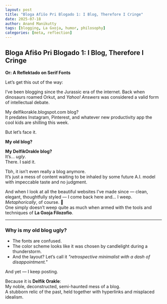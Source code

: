 ```yaml
---
layout: post
title: "Bloga Afiŝo Pri Blogado 1: I Blog, Therefore I Cringe"
date: 2025-07-18
author: Anand Manikutty
tags: [blogging, La Gxoja, humor, philosophy]
categories: [meta, reflection]
---
```


## Bloga Afiŝo Pri Blogado 1: I Blog, Therefore I Cringe  
**Or: A Reflektado on Serif Fonts**

Let’s get this out of the way:

I’ve been blogging since the Jurassic era of the internet. Back when dinosaurs roamed Orkut, and *Yahoo! Answers* was considered a valid form of intellectual debate.

My delfikorakle.blogspot.com blog?  
It predates Instagram, Pinterest, and whatever new productivity app the cool kids are shilling this week.

But let’s face it.

**My old blog?**  

**My DelfikOrakle blog?**  
It’s... *ugly*.  
There. I said it.

Tbh, it isn’t even really a blog anymore.  
It’s just a mess of content waiting to be inhaled by some future A.I. model with impeccable taste and no judgment.

And when I look at all the beautiful websites I’ve made since — clean, elegant, thoughtfully styled — I come back here and… I weep.  
*Metaphorically*, of course. 🙂  
One simply doesn’t weep quite as much when armed with the tools and techniques of **La Gxoja Filozofio**.

---

### Why is my old blog ugly?

- The fonts are confused.  
- The color scheme looks like it was chosen by candlelight during a thunderstorm.  
- And the layout? Let’s call it *"retrospective minimalist with a dash of disappointment."*

And yet — I keep posting.

Because it is **Delfik Orakle**:  
My noble, deconstructed, semi-haunted mess of a blog.  
A stubborn relic of the past, held together with hyperlinks and misplaced idealism.

